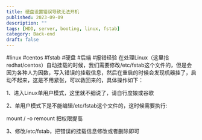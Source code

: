 ```yaml
---
title: 硬盘设置错误导致无法开机
published: 2023-09-09
description: ""
tags: [HDD, server, booting, linux, fstab]
category: Back-end
draft: false
---
```

#linux #centos  #fstab #硬盘 #后端 #报错经验 
在处理Linux（这里指redhat/centos）自动挂载的时候，我们需要修改/etc/fstab这个文件的，但是会因为各种人为因数，写入错误的挂载信息，然后在重启的时候会发现机器挂了，启动不起来，这是不用紧张，可以救回来的，具体操作如下：

1、进入Linux单用户模式，这里就不细说了，请自行度娘或谷歌

2、单用户模式下是不能编辑/etc/fstab这个文件的，这时候需要执行:

mount / -o remount 把权限提高

3、修改/etc/fstab，把错误的挂载信息修改或者删除即可